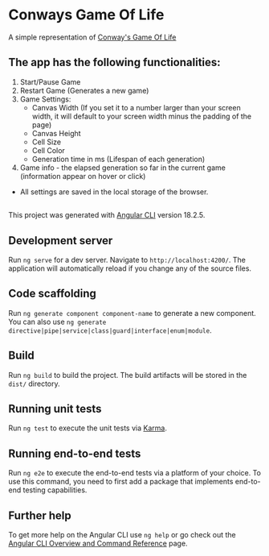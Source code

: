 # Conways Game Of Life

A simple representation of [Conway's Game Of Life](https://en.wikipedia.org/wiki/Conway%27s_Game_of_Life)

The app has the following functionalities:
-
1. Start/Pause Game
2. Restart Game (Generates a new game)
3. Game Settings:
    * Canvas Width (If you set it to a number larger than your screen width, it will default to your screen width minus the padding of the page)
    * Canvas Height
    * Cell Size
    * Cell Color
    * Generation time in ms (Lifespan of each generation)
4. Game info - the elapsed generation so far in the current game (information appear on hover or click)

* All settings are saved in the local storage of the browser.

##

This project was generated with [Angular CLI](https://github.com/angular/angular-cli) version 18.2.5.

## Development server

Run `ng serve` for a dev server. Navigate to `http://localhost:4200/`. The application will automatically reload if you change any of the source files.

## Code scaffolding

Run `ng generate component component-name` to generate a new component. You can also use `ng generate directive|pipe|service|class|guard|interface|enum|module`.

## Build

Run `ng build` to build the project. The build artifacts will be stored in the `dist/` directory.

## Running unit tests

Run `ng test` to execute the unit tests via [Karma](https://karma-runner.github.io).

## Running end-to-end tests

Run `ng e2e` to execute the end-to-end tests via a platform of your choice. To use this command, you need to first add a package that implements end-to-end testing capabilities.

## Further help

To get more help on the Angular CLI use `ng help` or go check out the [Angular CLI Overview and Command Reference](https://angular.dev/tools/cli) page.
